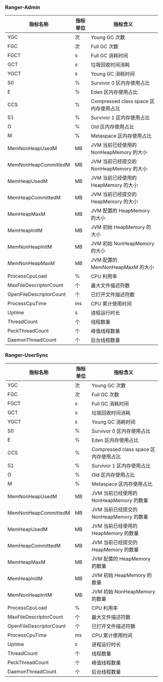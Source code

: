 ### Ranger-Admin

| 指标名称                | 指标单位 | 指标含义                                |
| ----------------------- | -------- | --------------------------------------- |
| YGC                     | 次       | Young GC 次数                          |
| FGC                     | 次       | Full GC 次数                           |
| FGCT                    | s        | Full GC 消耗时间                       |
| GCT                     | s        | 垃圾回收时间消耗                        |
| YGCT                    | s        | Young GC 消耗时间                      |
| S0                      | %        | Survivor 0 区内存使用占比               |
| E                       | %        | Eden 区内存使用占比                     |
| CCS                     | %        | Compressed class space 区内存使用占比  |
| S1                      | %        | Survivor 1 区内存使用占比               |
| O                       | %        | Old 区内存使用占比                      |
| M                       | %        | Metaspace 区内存使用占比               |
| MemNonHeapUsedM         | MB       | JVM 当前已经使用的 NonHeapMemory 的大小 |
| MemNonHeapCommittedM    | MB       | JVM 当前已经提交的 NonHeapMemory 的大小 |
| MemHeapUsedM            | MB       | JVM 当前已经使用的 HeapMemory 的大小    |
| MemHeapCommittedM       | MB       | JVM 当前已经提交的 HeapMemory 的大小    |
| MemHeapMaxM             | MB       | JVM 配置的 HeapMemory 的大小            |
| MemHeapInitM            | MB       | JVM 初始 HeapMemory 的大小               |
| MemNonHeapInitM         | MB       | JVM 初始 NonHeapMemory 的大小           |
| MemNonHeapMaxM          | MB       | JVM 配置的 MemNonHeapMaxM 的大小        |
| ProcessCpuLoad          | %        | CPU 利用率                              |
| MaxFileDescriptorCount  | 个       | 最大文件描述符数                        |
| OpenFileDescriptorCount | 个       | 已打开文件描述符数                      |
| ProcessCpuTime          | ms       | CPU 累计使用时间                        |
| Uptime                  | s        | 进程运行时长                            |
| ThreadCount             | 个       | 线程数量                                |
| PeckThreadCount         | 个       | 峰值线程数量                            |
| DaemonThreadCount       | 个       | 后台线程数量                            |


### Ranger-UserSync

| 指标名称                | 指标单位 | 指标含义                                |
| ----------------------- | -------- | --------------------------------------- |
| YGC                     | 次       | Young GC 次数                          |
| FGC                     | 次       | Full GC 次数                           |
| FGCT                    | s        | Full GC 消耗时间                       |
| GCT                     | s        | 垃圾回收时间消耗                        |
| YGCT                    | s        | Young GC 消耗时间                      |
| S0                      | %        | Survivor 0 区内存使用占比               |
| E                       | %        | Eden 区内存使用占比                     |
| CCS                     | %        | Compressed class space 区内存使用占比  |
| S1                      | %        | Survivor 1 区内存使用占比               |
| O                       | %        | Old 区内存使用占比                      |
| M                       | %        | Metaspace 区内存使用占比               |
| MemNonHeapUsedM         | MB       | JVM 当前已经使用的 NonHeapMemory 的数量 |
| MemNonHeapCommittedM    | MB       | JVM 当前已经提交的 NonHeapMemory 的数量 |
| MemHeapUsedM            | MB       | JVM 当前已经使用的 HeapMemory 的数量    |
| MemHeapCommittedM       | MB       | JVM 当前已经提交的 HeapMemory 的数量    |
| MemHeapMaxM             | MB       | JVM 配置的 HeapMemory 的数量            |
| MemHeapInitM            | MB       | JVM 初始 HeapMemory 的数量               |
| MemNonHeapInitM         | MB       | JVM 初始 NonHeapMemory 的数量           |
| ProcessCpuLoad          | %        | CPU 利用率                              |
| MaxFileDescriptorCount  | 个       | 最大文件描述符数                        |
| OpenFileDescriptorCount | 个       | 已打开文件描述符数                      |
| ProcessCpuTime          | ms       | CPU 累计使用时间                        |
| Uptime                  | s        | 进程运行时长                            |
| ThreadCount             | 个       | 线程数量                                |
| PeckThreadCount         | 个       | 峰值线程数量                            |
| DaemonThreadCount       | 个       | 后台线程数量                            |

 
